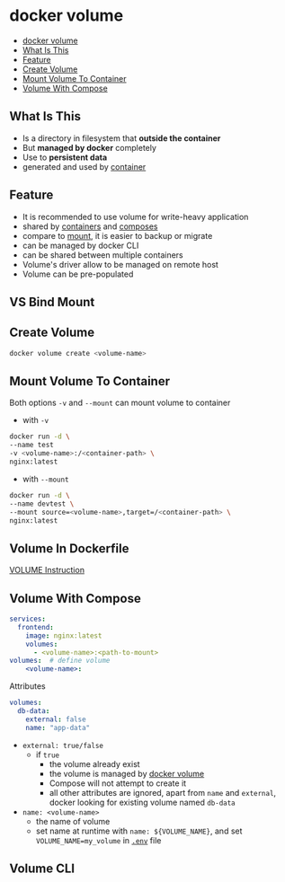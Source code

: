 # docker volume

* [docker volume](#docker-volume)
* [What Is This](#what-is-this)
* [Feature](#feature)
* [Create Volume](#create-volume)
* [Mount Volume To Container](#mount-volume-to-container)
* [Volume With Compose](#volume-with-compose)

## What Is This
- Is a directory in filesystem that **outside the container**
- But **managed by docker** completely
- Use to **persistent data**
- generated and used by [container](docker-container)

## Feature

- It is recommended to use volume for write-heavy application
- shared by [containers](docker-glossary.md#container) and [composes](docker-compose.md)
- compare to [mount](docker-bind-mounts.md), it is easier to backup or migrate
- can be managed by docker CLI
- can be shared between multiple containers
- Volume's driver allow to be managed on remote host
- Volume can be pre-populated

## VS Bind Mount


## Create Volume

```sh
docker volume create <volume-name>
```

## Mount Volume To Container

Both options `-v` and `--mount` can mount volume to container

- with `-v`

```sh
docker run -d \
--name test
-v <volume-name>:/<container-path> \
nginx:latest
```

- with `--mount`

```sh
docker run -d \
--name devtest \
--mount source=<volume-name>,target=/<container-path> \
nginx:latest
```

## Volume In Dockerfile

[VOLUME Instruction](dockerfile-instructions.md#volume)

## Volume With Compose

```yaml
services:
  frontend:
    image: nginx:latest
    volumes:
      - <volume-name>:<path-to-mount>
volumes:  # define volume
    <volume-name>:
```

Attributes

```yml
volumes:
  db-data:
    external: false  
    name: "app-data"
```

- `external: true/false`
  - if `true`
    - the volume already exist 
    - the volume is managed by [docker volume](docker-command-line-interface.md#docker-volume)
    - Compose will not attempt to create it
    - all other attributes are ignored, apart from `name` and `external`, docker looking for existing volume named `db-data`
- `name: <volume-name>`
  - the name of volume
  - set name at runtime with `name: ${VOLUME_NAME}`, and set `VOLUME_NAME=my_volume` in [`.env`](nodejs-dotenv-file.md) file

## Volume CLI

